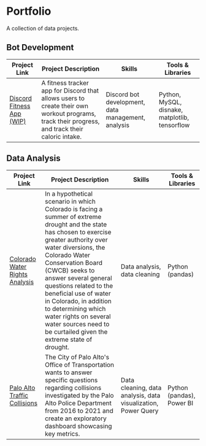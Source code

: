 # Portfolio
A collection of data projects.
## Bot Development
|Project Link|Project Description|Skills|Tools & Libraries|
|---|---|---|---|
|[Discord Fitness App (WIP)](https://github.com/adrianbracewell/Discord_FitBot)| A fitness tracker app for Discord that allows users to create their own workout programs, track their progress, and track their caloric intake. |Discord bot development, data management, analysis |Python, MySQL, disnake, matplotlib, tensorflow|
## Data Analysis
|Project Link|Project Description|Skills|Tools & Libraries|
|---|---|---|---|
|[Colorado Water Rights Analysis](https://github.com/adrianbracewell/data_projects/tree/main/Colorado%20Water%20Rights)| In a hypothetical scenario in which Colorado is facing a summer of extreme drought and the state has chosen to exercise greater authority over water diversions, the Colorado Water Conservation Board (CWCB) seeks to answer several general questions related to the beneficial use of water in Colorado, in addition to determining which water rights on several water sources need to be curtailed given the extreme state of drought.|Data analysis, data cleaning|Python (pandas)|
|[Palo Alto Traffic Collisions](https://github.com/adrianbracewell/data_projects/tree/main/Palo%20Alto%20Traffic%20Collisions)| The City of Palo Alto's Office of Transportation wants to answer specific questions regarding collisions investigated by the Palo Alto Police Department from 2016 to 2021 and create an exploratory dashboard showcasing key metrics.|Data cleaning, data analysis, data visualization, Power Query|Python (pandas), Power BI|
